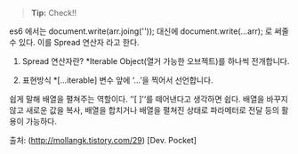 >**Tip:** Check!!

es6 에서는 document.write(arr.joing('')); 대신에 document.write(...arr); 로 써줄 수 있다.
이를 Spread 연산자 라고 한다.

1. Spread 연산자란?
*Iterable Object(열거 가능한 오브젝트)를 하나씩 전개합니다.

2. 표현방식
*[…iterable] 변수 앞에 ‘…’을 찍어서 선언합니다.

쉽게 말해 배열을 펼쳐주는 역할이다. ‘’[ ]’‘를 떼어낸다고 생각하면 쉽다.
배열을 바꾸지 않고 새로운 값을 복사, 배열을 합치거나 배열을 펼쳐진 상태로 파라메터로 전달 등의 활용이 가능하다.

출처: (http://mollangk.tistory.com/29) [Dev. Pocket]